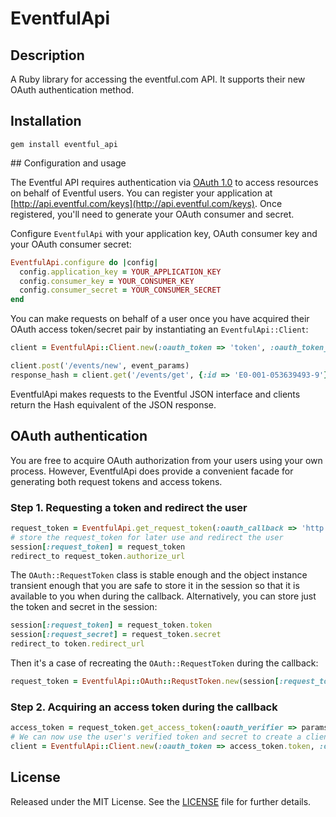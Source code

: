# EventfulApi

## Description

A Ruby library for accessing the eventful.com API. It supports
their new OAuth authentication method.

## Installation

    gem install eventful_api

## Configuration and usage

The Eventful API requires authentication via [OAuth 1.0](http://tools.ietf.org/html/rfc5849) to access resources on
behalf of Eventful users. You can register your application at
[http://api.eventful.com/keys](http://api.eventful.com/keys). Once registered, you'll need to generate your
OAuth consumer and secret.

Configure `EventfulApi` with your application key, OAuth consumer key and your
OAuth consumer secret:

```ruby
EventfulApi.configure do |config|
  config.application_key = YOUR_APPLICATION_KEY
  config.consumer_key = YOUR_CONSUMER_KEY
  config.consumer_secret = YOUR_CONSUMER_SECRET
end
```

You can make requests on behalf of a user once you have acquired their OAuth
access token/secret pair by instantiating an `EventfulApi::Client`:

```ruby
client = EventfulApi::Client.new(:oauth_token => 'token', :oauth_token_secret => 'token secret')

client.post('/events/new', event_params)
response_hash = client.get('/events/get', {:id => 'E0-001-053639493-9'})
```

EventfulApi makes requests to the Eventful JSON interface and clients return the Hash equivalent of the JSON response.

## OAuth authentication

You are free to acquire OAuth authorization from your users using your own process. However, EventfulApi does provide a convenient facade for generating both request tokens and access tokens.

### Step 1. Requesting a token and redirect the user

```ruby
request_token = EventfulApi.get_request_token(:oauth_callback => 'http://example.com/callback')
# store the request_token for later use and redirect the user
session[:request_token] = request_token
redirect_to request_token.authorize_url
```

The `OAuth::RequestToken` class is stable enough and the object instance transient enough that you are safe to store it in the session so that it is available to you when during the callback. Alternatively, you can store just the token and secret in the session:

```ruby
session[:request_token] = request_token.token
session[:request_secret] = request_token.secret
redirect_to token.redirect_url
```

Then it's a case of recreating the `OAuth::RequestToken` during the callback:

```ruby
request_token = EventfulApi::OAuth::RequstToken.new(session[:request_token], session[:request_secret])
```

### Step 2. Acquiring an access token during the callback

```ruby
access_token = request_token.get_access_token(:oauth_verifier => params[:oauth_verifier]);
# We can now use the user's verified token and secret to create a client:
client = EventfulApi::Client.new(:oauth_token => access_token.token, :oauth_secret => access_token.secret)
```

License
-------
Released under the MIT License.  See the [LICENSE][license] file for further details.

[license]: LICENSE.md
